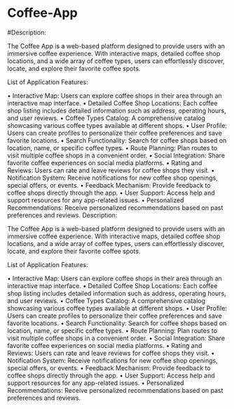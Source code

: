# Coffee-App
#Description:

The Coffee App is a web-based platform designed to provide users with an immersive coffee experience. With interactive maps, detailed coffee shop locations, and a wide array of coffee types, users can effortlessly discover, locate, and explore their favorite coffee spots.

List of Application Features:

• Interactive Map: Users can explore coffee shops in their area through an interactive map interface.
• Detailed Coffee Shop Locations: Each coffee shop listing includes detailed information such as address, operating hours, and user reviews.
• Coffee Types Catalog: A comprehensive catalog showcasing various coffee types available at different shops.
• User Profile: Users can create profiles to personalize their coffee preferences and save favorite locations.
• Search Functionality: Search for coffee shops based on location, name, or specific coffee types.
• Route Planning: Plan routes to visit multiple coffee shops in a convenient order.
• Social Integration: Share favorite coffee experiences on social media platforms.
• Rating and Reviews: Users can rate and leave reviews for coffee shops they visit.
• Notification System: Receive notifications for new coffee shop openings, special offers, or events.
• Feedback Mechanism: Provide feedback to coffee shops directly through the app.
• User Support: Access help and support resources for any app-related issues.
• Personalized Recommendations: Receive personalized recommendations based on past preferences and reviews.
Description:

The Coffee App is a web-based platform designed to provide users with an immersive coffee experience. With interactive maps, detailed coffee shop locations, and a wide array of coffee types, users can effortlessly discover, locate, and explore their favorite coffee spots.

List of Application Features:

• Interactive Map: Users can explore coffee shops in their area through an interactive map interface.
• Detailed Coffee Shop Locations: Each coffee shop listing includes detailed information such as address, operating hours, and user reviews.
• Coffee Types Catalog: A comprehensive catalog showcasing various coffee types available at different shops.
• User Profile: Users can create profiles to personalize their coffee preferences and save favorite locations.
• Search Functionality: Search for coffee shops based on location, name, or specific coffee types.
• Route Planning: Plan routes to visit multiple coffee shops in a convenient order.
• Social Integration: Share favorite coffee experiences on social media platforms.
• Rating and Reviews: Users can rate and leave reviews for coffee shops they visit.
• Notification System: Receive notifications for new coffee shop openings, special offers, or events.
• Feedback Mechanism: Provide feedback to coffee shops directly through the app.
• User Support: Access help and support resources for any app-related issues.
• Personalized Recommendations: Receive personalized recommendations based on past preferences and reviews.
